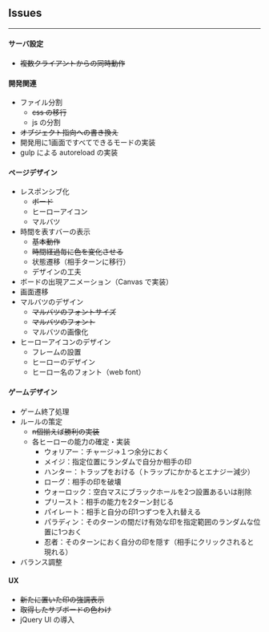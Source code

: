 ## Issues
---

#### サーバ設定
* ~~複数クライアントからの同時動作~~

#### 開発関連
* ファイル分割
  * ~~css の移行~~
  * js の分割
* ~~オブジェクト指向への書き換え~~
* 開発用に1画面ですべてできるモードの実装
* gulp による autoreload の実装

#### ページデザイン
* レスポンシブ化
  * ~~ボード~~
  * ヒーローアイコン
  * マルバツ
* 時間を表すバーの表示
  * ~~基本動作~~
  * ~~時間経過毎に色を変化させる~~
  * 状態遷移（相手ターンに移行）
  * デザインの工夫  
* ボードの出現アニメーション（Canvas で実装）  
* 画面遷移
* マルバツのデザイン
  * ~~マルバツのフォントサイズ~~
  * ~~マルバツのフォント~~
  * マルバツの画像化
* ヒーローアイコンのデザイン
  * フレームの設置
  * ヒーローのデザイン
  * ヒーロー名のフォント（web font）

#### ゲームデザイン
* ゲーム終了処理
* ルールの策定
  * ~~n個揃えば勝利の実装~~
  * 各ヒーローの能力の確定・実装
    * ウォリアー：チャージ→１つ余分におく
    * メイジ：指定位置にランダムで自分か相手の印
    * ハンター：トラップをおける（トラップにかかるとエナジー減少）
    * ローグ：相手の印を破壊
    * ウォーロック：空白マスにブラックホールを2つ設置あるいは削除
    * プリースト：相手の能力を2ターン封じる
    * パイレート：相手と自分の印1つずつを入れ替える
    * パラディン：そのターンの間だけ有効な印を指定範囲のランダムな位置に1つおく
    * 忍者：そのターンにおく自分の印を隠す（相手にクリックされると現れる）
* バランス調整

#### UX
* ~~新たに置いた印の強調表示~~
* ~~取得したサブボードの色わけ~~
* jQuery UI の導入